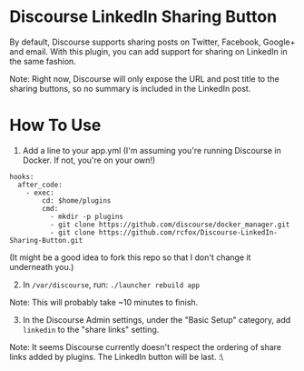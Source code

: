 # Discourse LinkedIn Sharing Button
By default, Discourse supports sharing posts on Twitter, Facebook, Google+ and email.
With this plugin, you can add support for sharing on LinkedIn in the same fashion.

Note: Right now, Discourse will only expose the URL and post title to the sharing buttons, so no summary is
included in the LinkedIn post.

# How To Use

1) Add a line to your app.yml (I'm assuming you're running Discourse in Docker. If not, you're on your own!)

```
hooks:
  after_code:
    - exec:
        cd: $home/plugins
        cmd:
          - mkdir -p plugins
          - git clone https://github.com/discourse/docker_manager.git
          - git clone https://github.com/rcfox/Discourse-LinkedIn-Sharing-Button.git
```
(It might be a good idea to fork this repo so that I don't change it underneath you.)

2) In `/var/discourse`, run: `./launcher rebuild app`

Note: This will probably take ~10 minutes to finish.

3) In the Discourse Admin settings, under the "Basic Setup" category, add `linkedin` to the "share links" setting.

Note: It seems Discourse currently doesn't respect the ordering of share links added by plugins.
The LinkedIn button will be last. :\

